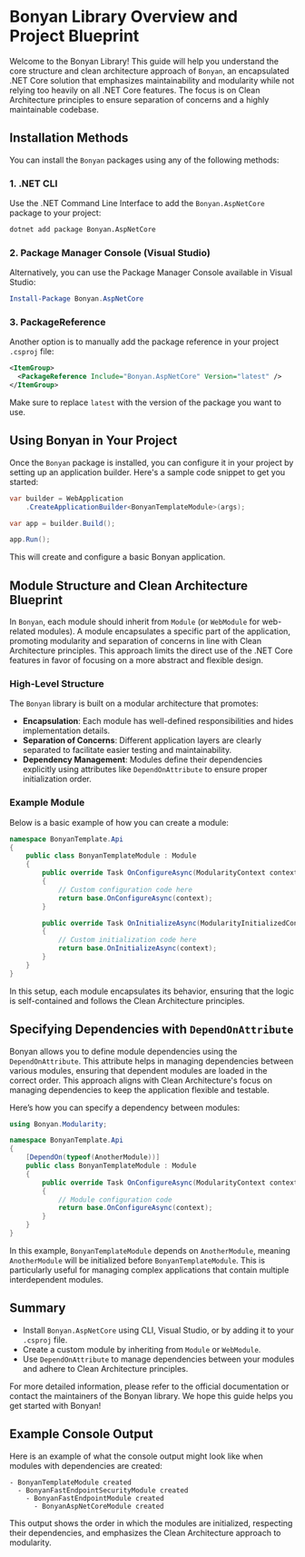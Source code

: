 # Bonyan Library Overview and Project Blueprint

Welcome to the Bonyan Library! This guide will help you understand the core structure and clean architecture approach of `Bonyan`, an encapsulated .NET Core solution that emphasizes maintainability and modularity while not relying too heavily on all .NET Core features. The focus is on Clean Architecture principles to ensure separation of concerns and a highly maintainable codebase.

## Installation Methods

You can install the `Bonyan` packages using any of the following methods:

### 1. .NET CLI

Use the .NET Command Line Interface to add the `Bonyan.AspNetCore` package to your project:

```bash
dotnet add package Bonyan.AspNetCore
```

### 2. Package Manager Console (Visual Studio)

Alternatively, you can use the Package Manager Console available in Visual Studio:

```powershell
Install-Package Bonyan.AspNetCore
```

### 3. PackageReference

Another option is to manually add the package reference in your project `.csproj` file:

```xml
<ItemGroup>
  <PackageReference Include="Bonyan.AspNetCore" Version="latest" />
</ItemGroup>
```

Make sure to replace `latest` with the version of the package you want to use.

## Using Bonyan in Your Project

Once the `Bonyan` package is installed, you can configure it in your project by setting up an application builder. Here's a sample code snippet to get you started:

```csharp
var builder = WebApplication
    .CreateApplicationBuilder<BonyanTemplateModule>(args);

var app = builder.Build();

app.Run();
```

This will create and configure a basic Bonyan application.

## Module Structure and Clean Architecture Blueprint

In `Bonyan`, each module should inherit from `Module` (or `WebModule` for web-related modules). A module encapsulates a specific part of the application, promoting modularity and separation of concerns in line with Clean Architecture principles. This approach limits the direct use of the .NET Core features in favor of focusing on a more abstract and flexible design.

### High-Level Structure

The `Bonyan` library is built on a modular architecture that promotes:

- **Encapsulation**: Each module has well-defined responsibilities and hides implementation details.
- **Separation of Concerns**: Different application layers are clearly separated to facilitate easier testing and maintainability.
- **Dependency Management**: Modules define their dependencies explicitly using attributes like `DependOnAttribute` to ensure proper initialization order.

### Example Module

Below is a basic example of how you can create a module:

```csharp
namespace BonyanTemplate.Api
{
    public class BonyanTemplateModule : Module
    {
        public override Task OnConfigureAsync(ModularityContext context)
        {
            // Custom configuration code here
            return base.OnConfigureAsync(context);
        }

        public override Task OnInitializeAsync(ModularityInitializedContext context)
        {
            // Custom initialization code here
            return base.OnInitializeAsync(context);
        }
    }
}
```

In this setup, each module encapsulates its behavior, ensuring that the logic is self-contained and follows the Clean Architecture principles.

## Specifying Dependencies with `DependOnAttribute`

Bonyan allows you to define module dependencies using the `DependOnAttribute`. This attribute helps in managing dependencies between various modules, ensuring that dependent modules are loaded in the correct order. This approach aligns with Clean Architecture's focus on managing dependencies to keep the application flexible and testable.

Here’s how you can specify a dependency between modules:

```csharp
using Bonyan.Modularity;

namespace BonyanTemplate.Api
{
    [DependOn(typeof(AnotherModule))]
    public class BonyanTemplateModule : Module
    {
        public override Task OnConfigureAsync(ModularityContext context)
        {
            // Module configuration code
            return base.OnConfigureAsync(context);
        }
    }
}
```

In this example, `BonyanTemplateModule` depends on `AnotherModule`, meaning `AnotherModule` will be initialized before `BonyanTemplateModule`. This is particularly useful for managing complex applications that contain multiple interdependent modules.

## Summary

- Install `Bonyan.AspNetCore` using CLI, Visual Studio, or by adding it to your `.csproj` file.
- Create a custom module by inheriting from `Module` or `WebModule`.
- Use `DependOnAttribute` to manage dependencies between your modules and adhere to Clean Architecture principles.

For more detailed information, please refer to the official documentation or contact the maintainers of the Bonyan library. We hope this guide helps you get started with Bonyan!

## Example Console Output

Here is an example of what the console output might look like when modules with dependencies are created:

```
- BonyanTemplateModule created
  - BonyanFastEndpointSecurityModule created
    - BonyanFastEndpointModule created
      - BonyanAspNetCoreModule created
```

This output shows the order in which the modules are initialized, respecting their dependencies, and emphasizes the Clean Architecture approach to modularity.

